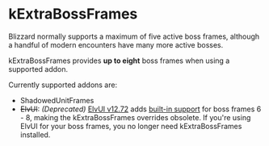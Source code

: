 # kExtraBossFrames

Blizzard normally supports a maximum of five active boss frames, although a handful of modern encounters have many more active bosses.

kExtraBossFrames provides **up to eight** boss frames when using a supported addon.

Currently supported addons are:

- ShadowedUnitFrames
- ~~ElvUI~~: _(Deprecated)_ [ElvUI v12.72](https://github.com/tukui-org/ElvUI/releases/tag/v12.72) adds [built-in support](https://github.com/GabeStah/kExtraBossFrames/issues/1) for boss frames 6 - 8, making the kExtraBossFrames overrides obsolete.  If you're using ElvUI for your boss frames, you no longer need kExtraBossFrames installed.
